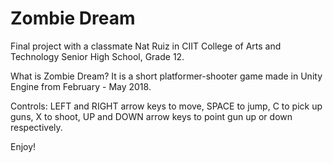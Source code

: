 # Zombie Dream
Final project with a classmate Nat Ruiz in CIIT College of Arts and Technology Senior High School, Grade 12.

What is Zombie Dream?
It is a short platformer-shooter game made in Unity Engine from February - May 2018.

Controls:
LEFT and RIGHT arrow keys to move, SPACE to jump, C to pick up guns, X to shoot, UP and DOWN arrow keys to point gun up or down respectively.

Enjoy! 
